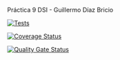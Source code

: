 Práctica 9 DSI - Guillermo Díaz Bricio

[![Tests](https://github.com/ULL-ESIT-INF-DSI-2324/github-actions-sonar-cloud/actions/workflows/node.js.yml/badge.svg)](https://github.com/ULL-ESIT-INF-DSI-2324/github-actions-sonar-cloud/actions/workflows/node.js.yml)

[![Coverage Status](https://coveralls.io/repos/github/ULL-ESIT-INF-DSI-2324/github-actions-sonar-cloud/badge.svg?branch=main)](https://coveralls.io/github/ULL-ESIT-INF-DSI-2324/github-actions-sonar-cloud?branch=main)

[![Quality Gate Status](https://sonarcloud.io/api/project_badges/measure?project=gdiazbricio_p6-tercera-modi&metric=alert_status)](https://sonarcloud.io/summary/new_code?id=gdiazbricio_p6-tercera-modi)
